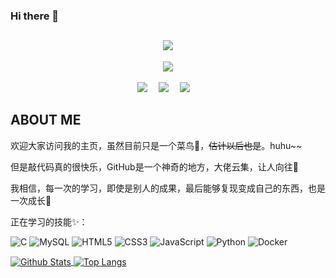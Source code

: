 ### Hi there 👋

<!-- 动态打字效果 -->

<h2 align="center">
    <a href="ldfbg.com">
    <img src="https://readme-typing-svg.herokuapp.com/?color=43B82E&lines=越努力，越幸运;console.log(%22Hello,%20world%22)">
    </a>
</h2>

<!-- 一个动态图片 -->

<div align="center"><img order-radius="100px" src="https://github.com/codeboy-zuo/codeboy-zuo/raw/main/img/pc.gif"/></div>

<br>

<!-- 一些资料 -->

<div align="center">
    <a href="ldfbg.com"><img src="https://img.shields.io/badge/blog-个人博客-blue"></a>&emsp;
    <a href="https://space.bilibili.com/476669856"><img src="https://img.shields.io/badge/Bilibili-哔站-green"></a>&emsp;
    <a href="https://blog.csdn.net/qq_51436687"><img src="https://img.shields.io/badge/CSDN-博客-yellow"></a>&emsp;
</div>

<!-- 关于我 -->

## ABOUT ME

欢迎大家访问我的主页，虽然目前只是一个菜鸟🧐，<del>估计以后也是</del>。huhu~~

但是敲代码真的很快乐，GitHub是一个神奇的地方，大佬云集，让人向往🙌

我相信，每一次的学习，即使是别人的成果，最后能够复现变成自己的东西，也是一次成长💪

正在学习的技能✨：

![C](https://img.shields.io/badge/-C-yellow?style=flat-square&logo=c&logoColor=white)
![MySQL](https://img.shields.io/badge/mysql-%2300f.svg?style=flat-square&logo=mysql&logoColor=yellow)
![HTML5](https://img.shields.io/badge/-HTML5-E34F26?style=flat-square&logo=html5&logoColor=white)
![CSS3](https://img.shields.io/badge/-CSS3-1572B6?style=flat-square&logo=css3)
![JavaScript](https://img.shields.io/badge/-JavaScript-seagreen?style=flat-square&logo=javascript&&logoColor=white)
![Python](https://img.shields.io/badge/-Python-SkyBlue?style=flat-square&logo=Python)
![Docker](https://img.shields.io/badge/-Docker-pink?style=flat-square&logo=Docker)

<!-- Github 数据统计 -->

<a href="https:github.com/codeoby-zuo">
	<img align="center" alt="Github Stats" src="https://github-readme-stats-codeboy-zuo.vercel.app/api?username=codeboy-zuo&show_icons=true&theme=cobalt&include_all_commits=true">
</a>
<a href="https:github.com/codeoby-zuo">
	<img align="center" alt="Top Langs" src="https://github-readme-stats-codeboy-zuo.vercel.app/api/top-langs/?username=codeboy-zuo&layout=compact">
</a>

<!--
**codeboy-zuo/codeboy-zuo** is a ✨ _special_ ✨ repository because its `README.md` (this file) appears on your GitHub profile.

Here are some ideas to get you started:

- 🔭 I’m currently working on ...
- 🌱 I’m currently learning ...
- 👯 I’m looking to collaborate on ...
- 🤔 I’m looking for help with ...
- 💬 Ask me about ...
- 📫 How to reach me: ...
- 😄 Pronouns: ...
- ⚡ Fun fact: ...
-->
